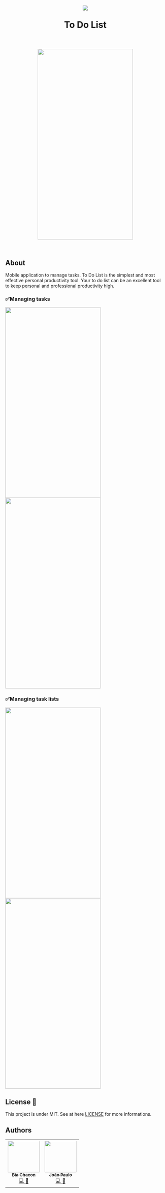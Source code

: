 <h1 align="center">
  <img src="https://user-images.githubusercontent.com/42190754/80286388-8ab42400-8701-11ea-8ad0-b8705aa605ef.png" float="center"/>
<p align="center">
  <strong align="center">To Do List</strong>
</p>
</h1> 
<br/>
<p align="center">
  <img src="https://user-images.githubusercontent.com/42190754/80289148-331eb400-8713-11ea-88a1-e1c40dbd1648.gif" float="center" width="300" height="600"/>
</p>

<br/>

## About
Mobile application to manage tasks. To Do List is the simplest and most effective personal productivity tool. Your to do list can be an excellent tool to keep personal and professional productivity high.

 ### ✅Managing tasks
<img src="https://user-images.githubusercontent.com/42190754/80289407-965d1600-8714-11ea-8ff7-0d65adf7b9a4.gif" width="300" height="600" align="left" />
<img src="https://user-images.githubusercontent.com/42190754/80289322-16cf4700-8714-11ea-9680-4668788025d8.gif" width="300" height="600" align=""/>

<br/>

 ### ✅Managing task lists
<img src="https://user-images.githubusercontent.com/42190754/80289354-48e0a900-8714-11ea-93b6-6db8b68c2af1.gif" width="300" height="600" align="left" />
<img src="https://user-images.githubusercontent.com/42190754/80289373-60b82d00-8714-11ea-8d51-84a5e475efea.gif" width="300" height="600"/>

## License 📝 
This project is under MIT. See at here [LICENSE](https://github.com/BiaChacon/be-the-hero/blob/master/LICENSE) for more informations.

## Authors 
<table>
  <tr>
    <td align="center"><a href="https://github.com/biachacon"><img src="https://avatars1.githubusercontent.com/u/42190754?s=460&u=a5cbe42a4868b2bac9615226044b9cec15cee418&v=4" width="100px;" alt=""/><br /><sub><b>Bia Chacon</b></sub></a><br /><a href="https://github.com/BiaChacon/ToDoList" title="Code">💻 🎨</a></td>
    <td align="center"><a href="https://github.com/ashouy"><img src="https://avatars3.githubusercontent.com/u/43214415?s=400&u=b53e59fe064d155e4cc2adf8f91f50ef6fb2e312&v=4" width="100px;" alt=""/><br /><sub><b>João Paulo</b></sub></a><br /><a href="https://github.com/BiaChacon/ToDoList" title="Code">💻 🎨</a></td>
  <tr>
</table>
